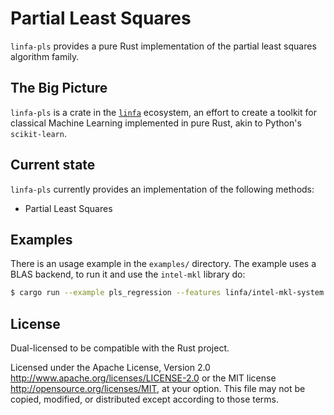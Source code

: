 # Partial Least Squares

`linfa-pls` provides a pure Rust implementation of the partial least squares algorithm family.

## The Big Picture

`linfa-pls` is a crate in the [`linfa`](https://crates.io/crates/linfa) ecosystem, an effort to create a toolkit for classical Machine Learning implemented in pure Rust, akin to Python's `scikit-learn`.

## Current state

`linfa-pls` currently provides an implementation of the following methods: 

 - Partial Least Squares

## Examples

There is an usage example in the `examples/` directory. The example uses a BLAS backend, to run it and use the `intel-mkl` library do:

```bash
$ cargo run --example pls_regression --features linfa/intel-mkl-system
```

## License
Dual-licensed to be compatible with the Rust project.

Licensed under the Apache License, Version 2.0 <http://www.apache.org/licenses/LICENSE-2.0> or the MIT license <http://opensource.org/licenses/MIT>, at your option. This file may not be copied, modified, or distributed except according to those terms.

